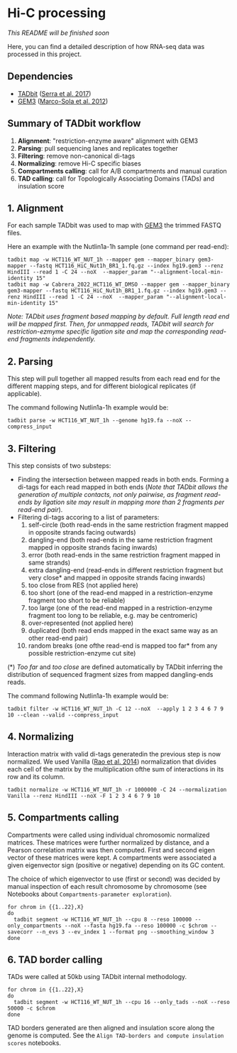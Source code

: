 # Hi-C processing

*This README will be finished soon* 

Here, you can find a detailed description of how RNA-seq data was processed in this project.

## Dependencies

* [TADbit](https://github.com/fransua/tadbit/tree/p53_javierre) ([Serra et al. 2017](https://doi.org/10.1371/journal.pcbi.1005665))
* [GEM3](https://github.com/smarco/gem3-mapper) ([Marco-Sola et al. 2012](https://doi.org/10.1038/nmeth.2221))

## Summary of TADbit workflow

1. **Alignment**: "restriction-enzyme aware" alignment with GEM3 
2. **Parsing**: pull sequencing lanes and replicates together
3. **Filtering**: remove non-canonical di-tags
4. **Normalizing**: remove Hi-C specific biases
5. **Compartments calling**: call for A/B compartments and manual curation
6. **TAD calling**: call for Topologically Associating Domains (TADs) and insulation score


## 1. Alignment

For each sample TADbit was used to map with [GEM3](https://github.com/smarco/gem3-mapper) the trimmed FASTQ files. 

Here an example with the Nutlin1a-1h sample (one command per read-end):

```
tadbit map -w HCT116_WT_NUT_1h --mapper gem --mapper_binary gem3-mapper --fastq HCT116_HiC_Nut1h_BR1_1.fq.gz --index hg19.gem3 --renz HindIII --read 1 -C 24 --noX  --mapper_param "--alignment-local-min-identity 15"
tadbit map -w Cabrera_2022_HCT116_WT_DMSO --mapper gem --mapper_binary gem3-mapper --fastq HCT116_HiC_Nut1h_BR1_1.fq.gz --index hg19.gem3 --renz HindIII --read 1 -C 24 --noX  --mapper_param "--alignment-local-min-identity 15"
```
*Note: TADbit uses fragment based mapping by default. Full length read end will be mapped first. Then, for unmapped reads, TADbit will search for restriction-ezmyme specific ligation site and map the corresponding read-end fragments independently.*

## 2. Parsing

This step will pull together all mapped results from each read end for the different mapping steps, and for different biological replicates (if applicable).

The command following Nutlin1a-1h example would be:

```
tadbit parse -w HCT116_WT_NUT_1h --genome hg19.fa --noX --compress_input
```

## 3. Filtering

This step consists of two substeps:
  - Finding the intersection between mapped reads in both ends. Forming a di-tags for each read mapped in both ends (*Note that TADbit allows the generation of multiple contacts, not only pairwise, as fragment read-ends by ligation site may result in mapping more than 2 fragments per read-end pair*).
  - Filtering di-tags accoring to a list of parameters:
    1. self-circle (both read-ends in the same restriction fragment mapped in opposite strands facing outwards)
    2. dangling-end (both read-ends in the same restriction fragment mapped in opposite strands facing inwards)
    3. error (both read-ends in the same restriction fragment mapped in same strands)
    4. extra dangling-end (read-ends in different restriction fragment but very close* and mapped in opposite strands facing inwards)
    5. too close from RES (not applied here)
    6. too short (one of the read-end mapped in a restriction-enzyme fragment too short to be reliable)
    7. too large (one of the read-end mapped in a restriction-enzyme fragment too long to be reliable, e.g. may be centromeric)
    8. over-represented (not applied here)
    9. duplicated (both read ends mapped in the exact same way as an other read-end pair)
    10. random breaks (one ofthe read-end is mapped too far* from any possible restriction-enzyme cut site)
   
(*) *Too far*  and *too close* are defined automatically by TADbit inferring the distribution of sequenced fragment sizes from mapped dangling-ends reads.

The command following Nutlin1a-1h example would be:

```
tadbit filter -w HCT116_WT_NUT_1h -C 12 --noX  --apply 1 2 3 4 6 7 9 10 --clean --valid --compress_input
```

## 4. Normalizing

Interaction matrix with valid di-tags generatedin the previous step is now normalized. We used Vanilla ([Rao et al. 2014](https://doi.org/10.1016/j.cell.2014.11.021)) normalization that divides each cell of the matrix by the multiplication ofthe sum of interactions in its row and its column.

```
tadbit normalize -w HCT116_WT_NUT_1h -r 1000000 -C 24 --normalization Vanilla --renz HindIII --noX -F 1 2 3 4 6 7 9 10
```

## 5. Compartments calling

Compartments were called using individual chromosomic normalized matrices. These matrices were further normalized by distance, and a Pearson correlation matrix was then computed. First and second eigen vector of these matrices were kept. A  compartments were associated a given eigenvector sign (positive or negative) depending on its GC content.

The choice of which eigenvector to use (first or second) was decided by manual inspection of each result chromosome by chromosome (see Notebooks about `Compartments-parameter exploration`).

```
for chrom in {{1..22},X}
do
  tadbit segment -w HCT116_WT_NUT_1h --cpu 8 --reso 100000 --only_compartments --noX --fasta hg19.fa --reso 100000 -c $chrom --savecorr --n_evs 3 --ev_index 1 --format png --smoothing_window 3
done
```

## 6. TAD border calling

TADs were called at 50kb using TADbit internal methodology.

```
for chrom in {{1..22},X}
do
  tadbit segment -w HCT116_WT_NUT_1h --cpu 16 --only_tads --noX --reso 50000 -c $chrom
done
```

TAD borders generated are then aligned and insulation score along the genome is computed. See the `Align TAD-borders and compute insulation scores` notebooks.
